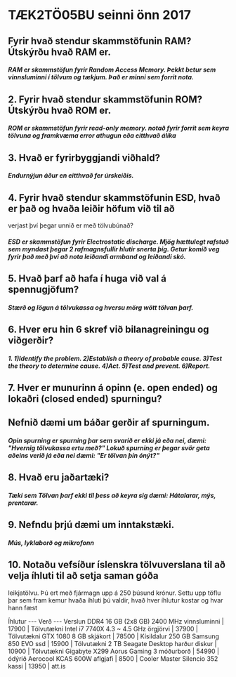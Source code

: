 # TÆK2TÖ05BU seinni önn 2017

## Fyrir hvað stendur skammstöfunin RAM? Útskýrðu hvað RAM er.
##### RAM er skammstöfun fyrir Random Access Memory. Þekkt betur sem vinnsluminni í tölvum og tækjum. Það er minni sem forrit nota.

## 2. Fyrir hvað stendur skammstöfunin ROM? Útskýrðu hvað ROM er.
##### ROM er skammstöfun fyrir read-only memory. notað fyrir forrit sem keyra tölvuna og framkvæma error athugun eða eitthvað álíka

## 3. Hvað er fyrirbyggjandi viðhald?
##### Endurnýjun áður en eitthvað fer úrskeiðis.

## 4. Fyrir hvað stendur skammstöfunin ESD, hvað er það og hvaða leiðir höfum við til að
verjast því þegar unnið er með tölvubúnað?
##### ESD er skammstöfun fyrir Electrostatic discharge. Mjög hættulegt rafstuð sem myndast þegar 2 rafmagnsfullir hlutir snerta þig. Getur komið veg fyrir það með því að nota leiðandi armband og leiðandi skó.

## 5. Hvað þarf að hafa í huga við val á spennugjöfum?
##### Stærð og lögun á tölvukassa og hversu mörg wött tölvan þarf.

## 6. Hver eru hin 6 skref við bilanagreiningu og viðgerðir?
##### 1. 1)Identify the problem. 2)Establish a theory of probable cause. 3)Test the theory to determine cause. 4)Act. 5)Test and prevent. 6)Report.

## 7. Hver er munurinn á opinn (e. open ended) og lokaðri (closed ended) spurningu?
## Nefnið dæmi um báðar gerðir af spurningum.
##### Opin spurning er spurning þar sem svarið er ekki já eða nei, dæmi: "Hvernig tölvukassa ertu með?" Lokuð spurning er þegar svör geta aðeins verið já eða nei dæmi: "Er tölvan þín ónýt?"

## 8. Hvað eru jaðartæki?
##### Tæki sem Tölvan þarf ekki til þess að keyra sig dæmi: Hátalarar, mýs, prentarar.

## 9. Nefndu þrjú dæmi um inntakstæki.
##### Mús, lyklaborð og mikrofonn

## 10. Notaðu vefsíður íslenskra tölvuverslana til að velja íhluti til að setja saman góða
leikjatölvu. Þú ert með fjármagn upp á 250 þúsund krónur. Settu upp töflu þar sem
fram kemur hvaða íhluti þú valdir, hvað hver íhlutur kostar og hvar hann fæst

Íhlutur --- Verð --- Verslun
DDR4 16 GB (2x8 GB) 2400 MHz vinnsluminni | 17900 | Tölvutækni
Intel i7 7740X 4.3 ~ 4.5 GHz örgjörvi | 37900 | Tölvutækni
GTX 1080 8 GB skjákort | 78500 | Kísildalur
250 GB Samsung 850 EVO ssd | 15900 | Tölvutækni
2 TB Seagate Desktop harður diskur | 10900 | Tölvutækni
Gigabyte X299 Aorus Gaming 3 móðurborð | 54990 | ódýrið
Aerocool KCAS 600W aflgjafi | 8500 |
Cooler Master Silencio 352 kassi | 13950 | att.is
